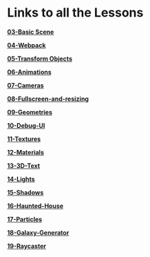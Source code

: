 # Links to all the Lessons

**[03-Basic Scene](https://github.com/Deveshb15/threejs/tree/03-basic-scene)**

**[04-Webpack](https://github.com/Deveshb15/threejs/tree/04-webpack)**

**[05-Transform Objects](https://github.com/Deveshb15/threejs/tree/05-transform-objects)**

**[06-Animations](https://github.com/Deveshb15/threejs/tree/06-Animations)**

**[07-Cameras](https://github.com/Deveshb15/threejs/tree/07-Cameras)**

**[08-Fullscreen-and-resizing](https://github.com/Deveshb15/threejs/tree/08-Fullscreen-and-resizing)**

**[09-Geometries](https://github.com/Deveshb15/threejs/tree/09-Geometries)**

**[10-Debug-UI](https://github.com/Deveshb15/threejs/tree/10-Debug-UI)**

**[11-Textures](https://github.com/Deveshb15/threejs/tree/11-Textures)**

**[12-Materials](https://github.com/Deveshb15/threejs/tree/12-Materials)**

**[13-3D-Text](https://github.com/Deveshb15/threejs/tree/13-3D-text)**

**[14-Lights](https://github.com/Deveshb15/threejs/tree/14-Lights)**

**[15-Shadows](https://github.com/Deveshb15/threejs/tree/15-Shadows)**

**[16-Haunted-House](https://github.com/Deveshb15/threejs/tree/16-Haunted-House)**

**[17-Particles](https://github.com/Deveshb15/threejs/tree/17-Particles)**

**[18-Galaxy-Generator](https://github.com/Deveshb15/threejs/tree/18-Galaxy-Generator)**

**[19-Raycaster](https://github.com/Deveshb15/threejs/tree/19-Raycaster)**
